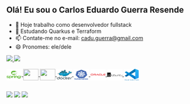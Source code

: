 ## Olá! Eu sou o Carlos Eduardo Guerra Resende 

- 🔭 Hoje trabalho como desenvolvedor fullstack
- 🌱 Estudando Quarkus e Terraform
- 📫 Contate-me no e-mail: cadu.guerra@gmail.com
- 😄 Pronomes: ele/dele

<div>
  <a href="https://github.com/cadugr">
  <img height="180em" src="https://github-readme-stats.vercel.app/api?username=cadugr&show_icons=true&theme=dracula&border_radius=20&include_all_commits=true&count_private=true">  
  <img height="180em" src="https://github-readme-stats.vercel.app/api/top-langs/?username=cadugr&layout=compact&langs_count=16&theme=dracula">    
</div>

<div style="display: inline_block"><br>
  <img align="center" height="30" width="40" src="https://github.com/devicons/devicon/blob/master/icons/spring/spring-original-wordmark.svg" />
  <img align="center" height="30" width="40" src="https://cdn.jsdelivr.net/gh/devicons/devicon/icons/java/java-original-wordmark.svg" />
  <img align="center" height="30" width="40" src="https://cdn.jsdelivr.net/gh/devicons/devicon/icons/angularjs/angularjs-original-wordmark.svg" />
  <img align="center" height="30" width="40" src="https://github.com/devicons/devicon/blob/master/icons/docker/docker-original-wordmark.svg" />
  <img align="center" height="30" width="40" src="https://github.com/devicons/devicon/blob/master/icons/kubernetes/kubernetes-plain-wordmark.svg" />
  <img align="center" height="30" width="40" src="https://github.com/devicons/devicon/blob/master/icons/oracle/oracle-original.svg" />
  <img align="center" height="30" width="40" src="https://github.com/devicons/devicon/blob/master/icons/ubuntu/ubuntu-plain-wordmark.svg" />
  <img align="center" height="30" width="40" src="https://github.com/devicons/devicon/blob/master/icons/vscode/vscode-original-wordmark.svg" />
</div>

##

<div>
  <a href="https://www.instagram.com/guerracadu" target="_blank"><img src="https://img.shields.io/badge/Instagram-E4405F?style=for-the-badge&logo=instagram&logoColor=white"></a>
  <a href="https://www.linkedin.com/in/cadu-guerra-20355480/" target="_blank"><img src="https://img.shields.io/badge/LinkedIn-0077B5?style=for-the-badge&logo=linkedin&logoColor=white"></a>  
  <a href="https://discord.gg/cadugr#6529" target="_blank"><img src="https://img.shields.io/badge/Discord-7289DA?style=for-the-badge&logo=discord&logoColor=white"></a>  
</div>

